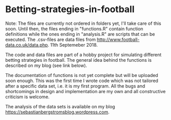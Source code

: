 # Betting-strategies-in-football
Note: The files are currently not ordered in folders yet, I'll take care of this soon. Until then, the files ending in "functions.R" contain function definitions while the ones ending in "analysis.R" are scripts that can be executed. The .csv-files are data files from http://www.football-data.co.uk/data.php. 11th Septemeber 2018.

The code and data files are part of a hobby project for simulating different betting strategies in football. The general idea behind the functions is described on my blog (see link below).

The documentation of functions is not yet complete but will be uploaded soon enough. This was the first time I wrote code which was not tailored after a specific data set, i.e. it is my first program. All the bugs and shortcomings in design and implementation are my own and all constructive criticism is welcome. 

The analysis of the data sets is available on my blog https://sebastianbergstromsblog.wordpress.com.
